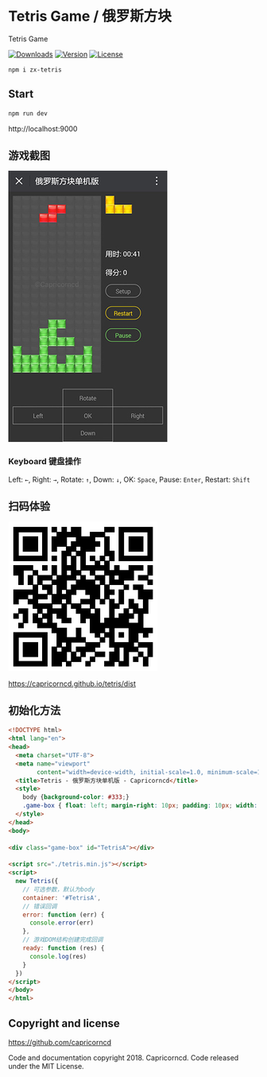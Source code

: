 # Tetris Game / 俄罗斯方块

Tetris Game

<p align="left">
   <a href="https://npmcharts.com/compare/zx-tetris?minimal=true"><img src="https://img.shields.io/npm/dm/zx-tetris.svg?sanitize=true" alt="Downloads"></a>
   <a href="https://www.npmjs.com/package/zx-tetris"><img src="https://img.shields.io/npm/v/zx-tetris.svg?sanitize=true" alt="Version"></a>
   <a href="https://www.npmjs.com/package/zx-tetris"><img src="https://img.shields.io/npm/l/zx-tetris.svg?sanitize=true" alt="License"></a>
 </p>
 
```shell script
npm i zx-tetris
```

## Start

```bash
npm run dev
```

http://localhost:9000

## 游戏截图

![Tetris 俄罗斯方块](src/img/preview.jpg)

### Keyboard 键盘操作

Left: `←`, Right: `→`, Rotate: `↑`, Down: `↓`, OK: `Space`, Pause: `Enter`, Restart: `Shift`

## 扫码体验

![Tetris 俄罗斯方块](src/img/qrcode.png)

https://capricorncd.github.io/tetris/dist

## 初始化方法

```html
<!DOCTYPE html>
<html lang="en">
<head>
  <meta charset="UTF-8">
  <meta name="viewport"
        content="width=device-width, initial-scale=1.0, minimum-scale=1.0, maximum-scale=1.0, user-scalable=no">
  <title>Tetris - 俄罗斯方块单机版 - Capricorncd</title>
  <style>
    body {background-color: #333;}
    .game-box { float: left; margin-right: 10px; padding: 10px; width: 320px; height: 540px; border: 1px solid #999}
  </style>
</head>
<body>

<div class="game-box" id="TetrisA"></div>

<script src="./tetris.min.js"></script>
<script>
  new Tetris({
    // 可选参数，默认为body
    container: '#TetrisA',
    // 错误回调
    error: function (err) {
      console.error(err)
    },
    // 游戏DOM结构创建完成回调
    ready: function (res) {
      console.log(res)
    }
  })
</script>
</body>
</html>

```

## Copyright and license

https://github.com/capricorncd

Code and documentation copyright 2018. Capricorncd. Code released under the MIT License.
